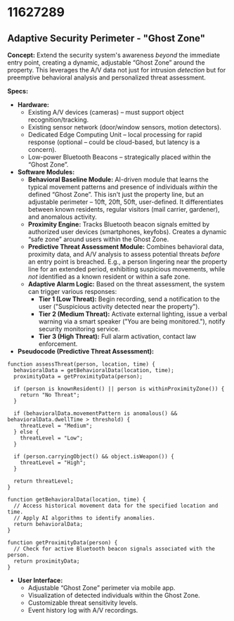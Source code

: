 # 11627289

## Adaptive Security Perimeter - "Ghost Zone"

**Concept:** Extend the security system's awareness *beyond* the immediate entry point, creating a dynamic, adjustable “Ghost Zone” around the property. This leverages the A/V data not just for intrusion *detection* but for preemptive behavioral analysis and personalized threat assessment.

**Specs:**

*   **Hardware:**
    *   Existing A/V devices (cameras) – must support object recognition/tracking.
    *   Existing sensor network (door/window sensors, motion detectors).
    *   Dedicated Edge Computing Unit – local processing for rapid response (optional – could be cloud-based, but latency is a concern).
    *   Low-power Bluetooth Beacons – strategically placed within the “Ghost Zone”.
*   **Software Modules:**
    *   **Behavioral Baseline Module:**  AI-driven module that learns the typical movement patterns and presence of individuals *within* the defined “Ghost Zone”. This isn't just the property line, but an adjustable perimeter – 10ft, 20ft, 50ft, user-defined.  It differentiates between known residents, regular visitors (mail carrier, gardener), and anomalous activity.
    *   **Proximity Engine:**  Tracks Bluetooth beacon signals emitted by authorized user devices (smartphones, keyfobs). Creates a dynamic “safe zone” around users within the Ghost Zone.
    *   **Predictive Threat Assessment Module:** Combines behavioral data, proximity data, and A/V analysis to assess potential threats *before* an entry point is breached.  E.g., a person lingering near the property line for an extended period, exhibiting suspicious movements, while *not* identified as a known resident or within a safe zone.
    *   **Adaptive Alarm Logic:** Based on the threat assessment, the system can trigger various responses:
        *   **Tier 1 (Low Threat):**  Begin recording, send a notification to the user ("Suspicious activity detected near the property").
        *   **Tier 2 (Medium Threat):**  Activate external lighting, issue a verbal warning via a smart speaker ("You are being monitored."), notify security monitoring service.
        *   **Tier 3 (High Threat):**  Full alarm activation, contact law enforcement.
*   **Pseudocode (Predictive Threat Assessment):**

```
function assessThreat(person, location, time) {
  behavioralData = getBehavioralData(location, time);
  proximityData = getProximityData(person);

  if (person is knownResident() || person is withinProximityZone()) {
    return "No Threat";
  }

  if (behavioralData.movementPattern is anomalous() && behavioralData.dwellTime > threshold) {
    threatLevel = "Medium";
  } else {
    threatLevel = "Low";
  }

  if (person.carryingObject() && object.isWeapon()) {
    threatLevel = "High";
  }

  return threatLevel;
}

function getBehavioralData(location, time) {
  // Access historical movement data for the specified location and time.
  // Apply AI algorithms to identify anomalies.
  return behavioralData;
}

function getProximityData(person) {
  // Check for active Bluetooth beacon signals associated with the person.
  return proximityData;
}

```

*   **User Interface:**
    *   Adjustable “Ghost Zone” perimeter via mobile app.
    *   Visualization of detected individuals within the Ghost Zone.
    *   Customizable threat sensitivity levels.
    *   Event history log with A/V recordings.